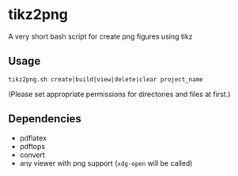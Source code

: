 # tikz2png
A very short bash script for create png figures using tikz

## Usage
`tikz2png.sh create|build|view|delete|clear project_name`

(Please set appropriate permissions for directories and files at first.)

## Dependencies
- pdflatex
- pdftops
- convert
- any viewer with png support (`xdg-open` will be called)
